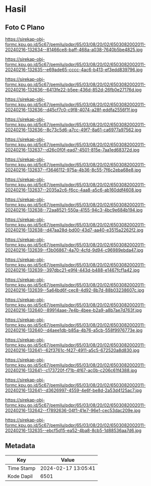 # Hasil

## Foto C Plano

https://sirekap-obj-formc.kpu.go.id/5c67/pemilu/pdpr/65/03/08/20/02/6503082002011-20240216-132634--81466ce8-baff-468a-a038-7640b5be4825.jpg

https://sirekap-obj-formc.kpu.go.id/5c67/pemilu/pdpr/65/03/08/20/02/6503082002011-20240216-132635--e69ade65-cccc-4ac6-b413-ef3edd839796.jpg

https://sirekap-obj-formc.kpu.go.id/5c67/pemilu/pdpr/65/03/08/20/02/6503082002011-20240216-132636--6413fe22-b5ee-436d-852d-26fb0e27176d.jpg

https://sirekap-obj-formc.kpu.go.id/5c67/pemilu/pdpr/65/03/08/20/02/6503082002011-20240216-132636--d45cf7c0-c9f8-4074-a28f-eddfa2556f1f.jpg

https://sirekap-obj-formc.kpu.go.id/5c67/pemilu/pdpr/65/03/08/20/02/6503082002011-20240216-132636--8c73c5d6-a7cc-49f7-8a61-ca6977a97562.jpg

https://sirekap-obj-formc.kpu.go.id/5c67/pemilu/pdpr/65/03/08/20/02/6503082002011-20240216-132637--d26c0f0f-ead7-4501-815e-7aa1ed68372d.jpg

https://sirekap-obj-formc.kpu.go.id/5c67/pemilu/pdpr/65/03/08/20/02/6503082002011-20240216-132637--f3646112-975a-4b36-8c55-7f6c2eba68e8.jpg

https://sirekap-obj-formc.kpu.go.id/5c67/pemilu/pdpr/65/03/08/20/02/6503082002011-20240216-132637--2035a2c6-f6cc-4aa8-a5c6-ab160ddf4608.jpg

https://sirekap-obj-formc.kpu.go.id/5c67/pemilu/pdpr/65/03/08/20/02/6503082002011-20240216-132638--72aa8521-550a-4155-94c3-4bc9e684b194.jpg

https://sirekap-obj-formc.kpu.go.id/5c67/pemilu/pdpr/65/03/08/20/02/6503082002011-20240216-132638--d47aa28d-bd00-43d7-aa40-e3515a2262f2.jpg

https://sirekap-obj-formc.kpu.go.id/5c67/pemilu/pdpr/65/03/08/20/02/6503082002011-20240216-132639--f3b06867-4a70-4cfd-9d94-c96989ebda47.jpg

https://sirekap-obj-formc.kpu.go.id/5c67/pemilu/pdpr/65/03/08/20/02/6503082002011-20240216-132639--397dbc21-e9f4-443d-b488-e1467fcf1a42.jpg

https://sirekap-obj-formc.kpu.go.id/5c67/pemilu/pdpr/65/03/08/20/02/6503082002011-20240216-132639--5a64bd6f-cec8-4d92-8b7d-88b03238607c.jpg

https://sirekap-obj-formc.kpu.go.id/5c67/pemilu/pdpr/65/03/08/20/02/6503082002011-20240216-132640--89914aae-7e4b-4bee-b2a9-a8b7ae7d763f.jpg

https://sirekap-obj-formc.kpu.go.id/5c67/pemilu/pdpr/65/03/08/20/02/6503082002011-20240216-132640--d4aee1db-b85a-4b76-a5cb-558f9976773e.jpg

https://sirekap-obj-formc.kpu.go.id/5c67/pemilu/pdpr/65/03/08/20/02/6503082002011-20240216-132641--62f3761c-f427-4911-a5c5-672520a8d830.jpg

https://sirekap-obj-formc.kpu.go.id/5c67/pemilu/pdpr/65/03/08/20/02/6503082002011-20240216-132641--c173720f-f71b-4f67-ac0b-c206c61f4388.jpg

https://sirekap-obj-formc.kpu.go.id/5c67/pemilu/pdpr/65/03/08/20/02/6503082002011-20240216-132641--d3626997-4559-4e6f-be8d-2a53d4125ac7.jpg

https://sirekap-obj-formc.kpu.go.id/5c67/pemilu/pdpr/65/03/08/20/02/6503082002011-20240216-132642--f7892636-04f1-41e7-96e1-cec53dac209e.jpg

https://sirekap-obj-formc.kpu.go.id/5c67/pemilu/pdpr/65/03/08/20/02/6503082002011-20240216-132635--ebcf5d15-ea52-4ba8-8cb5-1d88536aa7d6.jpg


## Metadata

| Key        | Value               |
| ---------- | ------------------- |
| Time Stamp | 2024-02-17 13:05:41 |
| Kode Dapil | 6501                |



